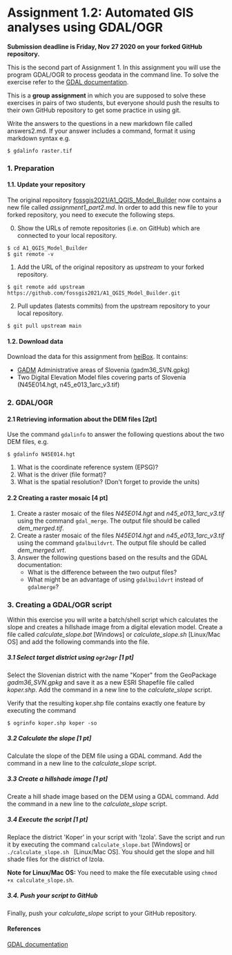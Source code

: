 # Assignment 1.2: Automated GIS analyses using GDAL/OGR

**Submission deadline is Friday, Nov 27 2020 on your forked GitHub repository.**

This is the second part of Assignment 1. In this assignment you will use the program GDAL/OGR to process geodata in the command line. To solve the exercise refer to the [GDAL documentation](https://gdal.org/).

This is a **group assignment** in which you are supposed to solve these exercises in pairs of two students, but everyone should push the results to their own GitHub repository to get some practice in using git. 

Write the answers to the questions in a new markdown file called answers2.md. If your answer includes a command, format it using markdown syntax e.g. 

```
$ gdalinfo raster.tif
```

### 1. Preparation 

#### 1.1. Update your repository 

The original repository [fossgis2021/A1\_QGIS\_Model\_Builder](https://github.com/fossgis2021/A1_QGIS_Model_Builder) now contains a new file called _assignment1\_part2.md_. In order to add this new file to your forked repository, you need to execute the following steps. 

0. Show the URLs of remote repositories (i.e. on GitHub) which are connected to your local repository. 

```
$ cd A1_QGIS_Model_Builder
$ git remote -v
```

1. Add the URL of the original repository as *upstream* to your forked repository.

```
$ git remote add upstream https://github.com/fossgis2021/A1_QGIS_Model_Builder.git
```

2. Pull updates (latests commits) from the upstream repository to your local repository.

```
$ git pull upstream main
```

#### 1.2. Download data 

Download the data for this assignment from [heiBox](https://heibox.uni-heidelberg.de/d/8d5adf89a1e847d3b74f/?dl=1). It contains: 

* [GADM](https://gadm.org/data.html) Administrative areas of Slovenia (gadm36\_SVN.gpkg)
* Two Digital Elevation Model files covering parts of Slovenia (N45E014.hgt, n45\_e013\_1arc\_v3.tif)


### 2. GDAL/OGR

#### 2.1 Retrieving information about the DEM files [2pt]

Use the command `gdalinfo` to answer the following questions about the two DEM files, e.g.

```
$ gdalinfo N45E014.hgt
```

1. What is the coordinate reference system (EPSG)? 
2. What is the driver (file format)?
3. What is the spatial resolution? (Don't forget to provide the units)

#### 2.2 Creating a raster mosaic [4 pt]

1. Create a raster mosaic of the files _N45E014.hgt_ and _n45_e013_1arc_v3.tif_ using the command `gdal_merge`. The output file should be called _dem\_merged.tif_. 
2. Create a raster mosaic of the files _N45E014.hgt_ and _n45_e013_1arc_v3.tif_ using the command `gdalbuildvrt`. The output file should be called _dem\_merged.vrt_. 
3. Answer the following questions based on the results and the GDAL documentation: 
	* What is the difference between the two output files? 
	* What might be an advantage of using `gdalbuildvrt` instead of `gdalmerge`?
 
### 3. Creating a GDAL/OGR script   

Within this exercise you will write a batch/shell script which calculates the slope and creates a hillshade image from a digital elevation model. Create a file called _calculate\_slope.bat_ [Windows] or _calculate\_slope.sh_ [Linux/Mac OS] and add the following commands into the file.

##### 3.1 Select target district using `ogr2ogr` [1 pt]
Select the Slovenian district with the name "Koper" from the GeoPackage _gadm36\_SVN.gpkg_ and save it as a new ESRI Shapefile file called _koper.shp_. Add the command in a new line to the _calculate\_slope_ script. 

Verify that the resulting koper.shp file contains exactly one feature by executing the command 

```
$ ogrinfo koper.shp koper -so 
```

##### 3.2 Calculate the slope  [1 pt]

Calculate the slope of the DEM file using a GDAL command. Add the command in a new line to the _calculate\_slope_ script. 

##### 3.3 Create a hillshade image [1 pt]

Create a hill shade image based on the DEM using a GDAL command. Add the command in a new line to the _calculate\_slope_ script. 

##### 3.4 Execute the script [1 pt]

Replace the district 'Koper' in your script with 'Izola'. Save the script and run it by executing the command `calculate_slope.bat` [Windows] or `./calculate_slope.sh ` [Linux/Mac OS]. You should get the slope and hill shade files for the district of Izola. 

**Note for Linux/Mac OS:** You need to make the file executable using `chmod +x calculate_slope.sh`.

##### 3.4. Push your script to GitHub

Finally, push your _calculate\_slope_ script to your GitHub repository. 

#### References

[GDAL documentation](https://gdal.org/)  
